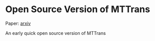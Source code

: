 # Open Source Version of MTTrans

Paper: [arxiv](https://arxiv.org/abs/2205.01643)

An early quick open source version of MTTrans
